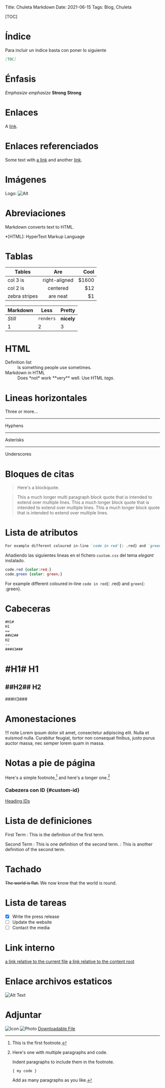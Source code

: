 Title: Chuleta Markdown
Date: 2021-06-15
Tags: Blog, Chuleta

[TOC]

Índice
======
Para incluir un índice basta con poner lo siguiente

```markdown
[TOC]
```

Énfasis
=======
*Emphasize* _emphasize_
**Strong** __Strong__

Enlaces
=======
	
A [link](http://example.com "Title").

Enlaces referenciados
=====================
Some text with [a link][1] and
another [link][2].

[1]: http://example.com/ "Title"
[2]: http://example.org/ "Title"

Imágenes
========
Logo: ![Alt](/images/el_placer_de_pensar.jpg "Title")

Abreviaciones
=============
Markdown converts text to HTML.

*[HTML]: HyperText Markup Language

Tablas
======

| Tables        | Are           | Cool  |
| ------------- |:-------------:| -----:|
| col 3 is      | right-aligned | $1600 |
| col 2 is      | centered      |   $12 |
| zebra stripes | are neat      |    $1 |

Markdown | Less | Pretty
--- | --- | ---
*Still* | `renders` | **nicely**
1 | 2 | 3

HTML
====

<dl>
  <dt>Definition list</dt>
  <dd>Is something people use sometimes.</dd>

  <dt>Markdown in HTML</dt>
  <dd>Does *not* work **very** well. Use HTML <em>tags</em>.</dd>
</dl>

Lineas horizontales
===================
Three or more...

---

Hyphens

***

Asterisks

___

Underscores

Bloques de citas
================
> Here's a blockquote.

> This a much longer multi paragraph block quote that is intended to extend over multiple lines.  This a much longer block quote that is intended to extend over multiple lines.  This a much longer block quote that is intended to extend over multiple lines. 

Lista de atributos
==================

```markdown
For example different coloured in-line `code in red`{: .red} and `green`{: .green}.
```

Añadiendo las siguientes lineas en el fichero `custom.css` del tema _elegant_ instalado.
```css
code.red {color:red;}
code.green {color: green;}
```

For example different coloured in-line `code in red`{: .red} and `green`{: .green}.

Cabeceras
=========
```markdown
#H1#
H1
==
##H2##
H2
--
###H3###
```
#H1#
H1
==
##H2##
H2
--
###H3###

Amonestaciones
==============
!!! note
    Lorem ipsum dolor sit amet, consectetur adipiscing elit. Nulla et euismod
    nulla. Curabitur feugiat, tortor non consequat finibus, justo purus auctor
    massa, nec semper lorem quam in massa.

Notas a pie de página
=====================

Here's a simple footnote,[^1] and here's a longer one.[^bignote]

[^1]: This is the first footnote.

[^bignote]: Here's one with multiple paragraphs and code.

    Indent paragraphs to include them in the footnote.

    `{ my code }`

    Add as many paragraphs as you like.

### Cabezera con ID {#custom-id}
[Heading IDs](#custom-id)

Lista de definiciones
=====================
First Term
: This is the definition of the first term.

Second Term
: This is one definition of the second term.
: This is another definition of the second term.

Tachado
=======
~~The world is flat.~~ We now know that the world is round.

Lista de tareas
===============
- [x] Write the press release
- [ ] Update the website
- [ ] Contact the media

Link interno
============
[a link relative to the current file]({filename}category/article1.rst)
[a link relative to the content root]({filename}/category/article1.rst)

Enlace archivos estaticos
=========================
![Alt Text]({static}/images/el_placer_de_pensar.jpg)

Adjuntar
========
![Icon]({attach}icons/icon.png)
![Photo]({attach}photo.jpg)
[Downloadable File]({attach}/downloads/archive.zip)